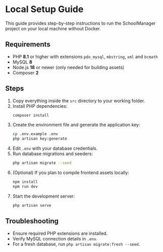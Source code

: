 # Local Setup Guide

This guide provides step-by-step instructions to run the SchoolManager project on your local machine without Docker.

## Requirements

- PHP **8.1** or higher with extensions `pdo_mysql`, `mbstring`, `xml` and `bcmath`
- MySQL **8**
- Node.js **18** or newer (only needed for building assets)
- Composer **2**

## Steps

1. Copy everything inside the `src` directory to your working folder.
2. Install PHP dependencies:
   ```bash
   composer install
   ```
3. Create the environment file and generate the application key:
   ```bash
   cp .env.example .env
   php artisan key:generate
   ```
4. Edit `.env` with your database credentials.
5. Run database migrations and seeders:
   ```bash
   php artisan migrate --seed
   ```
6. (Optional) If you plan to compile frontend assets locally:
   ```bash
   npm install
   npm run dev
   ```
7. Start the development server:
   ```bash
   php artisan serve
   ```

## Troubleshooting

- Ensure required PHP extensions are installed.
- Verify MySQL connection details in `.env`.
- For a fresh database, run `php artisan migrate:fresh --seed`.
